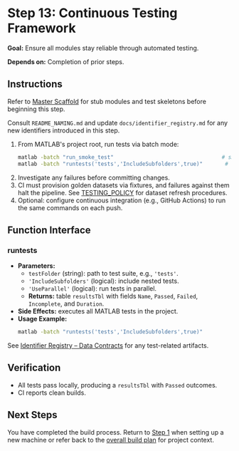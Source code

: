 # Step 13: Continuous Testing Framework

**Goal:** Ensure all modules stay reliable through automated testing.

**Depends on:** Completion of prior steps.

## Instructions
Refer to [Master Scaffold](master_scaffold.md) for stub modules and test skeletons before beginning this step.

Consult `README_NAMING.md` and update `docs/identifier_registry.md` for any new identifiers introduced in this step.

1. From MATLAB's project root, run tests via batch mode:
   ```bash
   matlab -batch "run_smoke_test"                                  # smoke suite
   matlab -batch "runtests('tests','IncludeSubfolders',true)"       # full regression
   ```
2. Investigate any failures before committing changes.
3. CI must provision golden datasets via fixtures, and failures against them halt the pipeline. See [TESTING_POLICY](TESTING_POLICY.md) for dataset refresh procedures.
4. Optional: configure continuous integration (e.g., GitHub Actions) to run the same commands on each push.

## Function Interface
### runtests
- **Parameters:**
  - `testFolder` (string): path to test suite, e.g., `'tests'`.
  - `'IncludeSubfolders'` (logical): include nested tests.
  - `'UseParallel'` (logical): run tests in parallel.
  - **Returns:** table `resultsTbl` with fields `Name`, `Passed`, `Failed`, `Incomplete`, and `Duration`.
- **Side Effects:** executes all MATLAB tests in the project.
- **Usage Example:**
  ```bash
  matlab -batch "runtests('tests','IncludeSubfolders',true)"
  ```

See [Identifier Registry – Data Contracts](identifier_registry.md#data-contracts) for any test-related artifacts.

## Verification
- All tests pass locally, producing a `resultsTbl` with `Passed` outcomes.
- CI reports clean builds.

## Next Steps
You have completed the build process. Return to [Step 1](step01_environment_tooling.md) when setting up a new machine or refer back to the [overall build plan](../SYSTEM_BUILD_PLAN.md) for project context.
